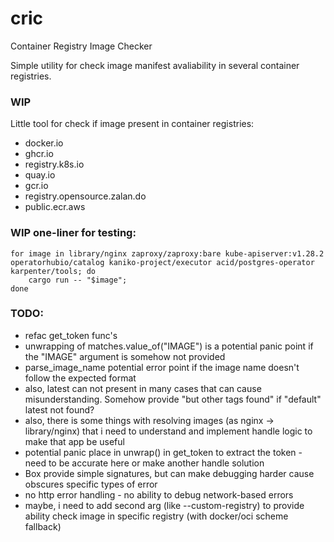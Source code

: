 # cric

Container Registry Image Checker

Simple utility for check image manifest avaliability in several container registries.

### WIP

Little tool for check if image present in container registries:

 - docker.io
 - ghcr.io
 - registry.k8s.io
 - quay.io
 - gcr.io
 - registry.opensource.zalan.do
 - public.ecr.aws

### WIP one-liner for testing: 
```
for image in library/nginx zaproxy/zaproxy:bare kube-apiserver:v1.28.2 operatorhubio/catalog kaniko-project/executor acid/postgres-operator karpenter/tools; do
    cargo run -- "$image";
done
```

### TODO:

- refac get_token func's 
- unwrapping of matches.value_of("IMAGE") is a potential panic point if the "IMAGE" argument is somehow not provided
- parse_image_name potential error point if the image name doesn't follow the expected format
- also, latest can not present in many cases that can cause misunderstanding. Somehow provide "but other tags found" if "default" latest not found?
- also, there is some things with resolving images (as nginx -> library/nginx) that i need to understand and implement handle logic to make that app be useful
- potential panic place in  unwrap() in get_token to extract the token - need to be accurate here or make another handle solution
- Box<dyn error> provide simple signatures, but can make debugging harder cause obscures specific types of error
- no http error handling - no ability to debug network-based errors 
- maybe, i need to add second arg (like --custom-registry) to provide ability check image in specific registry (with docker/oci scheme fallback)
